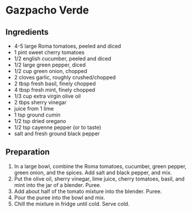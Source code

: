# Gazpacho Verde

## Ingredients
* 4-5 large Roma tomatoes, peeled and diced
* 1 pint sweet cherry tomatoes
* 1/2 english cucumber, peeled and diced
* 1/2 large green pepper, diced
* 1/2 cup green onion, chopped
* 2 cloves garlic, roughly crushed/chopped
* 2 tbsp fresh basil, finely chopped
* 4 tbsp fresh mint, finely chopped
* 1/3 cup extra virgin olive oil
* 2 tbps sherry vinegar
* juice from 1 lime
* 1 tsp ground cumin
* 1/2 tsp dried oregano
* 1/2 tsp cayenne pepper (or to taste)
* salt and fresh ground black pepper

## Preparation
1. In a large bowl, combine the Roma tomatoes, cucumber, green pepper, green onion, and the spices. Add salt and black pepper, and mix.
1. Put the olive oil, sherry vinegar, lime juice, cherry tomatoes, basil, and mint into the jar of a blender. Puree.
1. Add about half of the tomato mixture into the blender. Puree.
1. Pour the puree into the bowl and mix.
1. Chill the mixture in fridge until cold. Serve cold.
